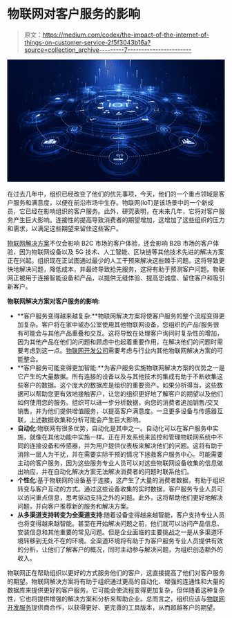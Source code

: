 # 物联网对客户服务的影响

> 原文：<https://medium.com/codex/the-impact-of-the-internet-of-things-on-customer-service-2f5f3043b16a?source=collection_archive---------7----------------------->

![](img/2c019f2358c2ed9a3722553af87a62c7.png)

在过去几年中，组织已经改变了他们的优先事项，今天，他们的一个重点领域是客户服务和满意度，以便在前沿市场中生存。物联网(IoT)是该场景中的一个新成员，它已经在影响组织的客户服务。此外，研究表明，在未来几年，它将对客户服务产生巨大影响。连接性的提高导致消费者的期望增加，这增加了这些组织的压力和需求，以满足这些期望来留住这些客户。

[物联网解决方案](https://www.daffodilsw.com/iot-application-development/)不仅会影响 B2C 市场的客户体验，还会影响 B2B 市场的客户体验，因为物联网设备以及 5G 技术、人工智能、区块链等其他技术先进的解决方案正在兴起。组织现在正试图通过最少的人工干预来解决这些棘手问题。这将导致更快地解决问题，降低成本，并最终导致抢先服务，这将有助于预测客户问题。物联网正被用于连接智能设备和产品，以提供无缝体验、提高忠诚度、留住客户和吸引新客户。

**物联网解决方案对客户服务的影响:**

*   **客户服务变得越来越复杂:**物联网解决方案将使客户服务的整个流程变得更加复杂。客户将在家中或办公室使用其他物联网设备，您组织的产品/服务很有可能会与其他产品重叠和交互。这将导致在处理客户询问时复杂性的增加，因为其他产品在他们的问题和顾虑中也起着重要作用，在解决他们的问题时需要考虑到这一点。[物联网开发公司](https://www.daffodilsw.com/iot-application-development/)需要考虑与行业内其他物联网解决方案的可能整合。
*   **客户服务可能变得更加智能:**为客户服务实施物联网解决方案的优势之一是它产生的大量数据。所有连接的设备以及与其他技术的集成有助于不断收集这些客户的数据。这个庞大的数据库是组织的重要资产。如果分析得当，这些数据可以帮助您更有效地接触客户，让您的组织更好地了解客户的期望以及他们如何使用您的服务。组织可以进一步分析数据，向您的消费者追加销售/交叉销售，并为他们提供增值服务，以提高客户满意度。一旦更多设备与传感器互联，上述数据收集和分析可能会产生巨大影响。
*   **自动化**:物联网有很多优势，自动化是其中之一。自动化可以在客户服务中实施，就像在其他功能中实施一样。正在开发系统来监控和管理物联网系统中不同的连接设备和传感器，并为用户提供仪表板来解决他们的问题。这将有助于消除一层人为干扰，并在需要实际干预的情况下拯救客户服务中心。可能需要主动的客户服务，因为这些服务专业人员可以对这些物联网设备收集的信息做出响应，并在自动化解决方案无法解决消费者的问题时联系他们。
*   **个性化**:基于物联网的设备基于连接，这产生了大量的消费者数据，有助于组织转变与客户互动的方式。通过这些设备收集的实时数据，客户服务专业人员可以访问重点信息，思考驱动支持之外的问题。此外，这将帮助他们更好地解决问题，并向客户推荐新的服务和解决方案。
*   **从多渠道支持转变为全渠道支持**:随着设备变得越来越智能，客户支持专业人员也将变得越来越智能。甚至在开始解决问题之前，他们就可以访问产品信息、安装信息和其他重要的常见问题。但是企业面临的主要挑战之一是从多渠道环境转移到无处不在的环境。全渠道环境将有助于为客户服务专业人员提供有效的分析，让他们了解客户的概况，同时主动参与解决问题，为组织创造额外的收入。

物联网正在帮助组织以更好的方式服务他们的客户，这直接提高了他们对客户服务的期望。物联网解决方案将有助于组织通过更高的自动化、增强的连通性和大量的数据库来提供更好的客户服务。它可能会使流程变得更加复杂，但伴随着这种复杂性，它也将提供增强的解决方案和分析来帮助企业。总而言之，组织应该与[物联网开发服务](https://www.daffodilsw.com/iot-application-development/)提供商合作，以获得更好、更完善的工具版本，从而超越客户的期望。